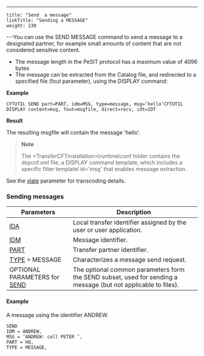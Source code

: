 ---
    title: "Send  a message"
    linkTitle: "Sending a MESSAGE"
    weight: 230
---You can use the SEND MESSAGE command to send a message to a designated partner, for example small amounts of content that are not considered sensitive content.

- The message length in the PeSIT protocol has a maximum value of 4096 bytes
- The message can be extracted from the Catalog file, and redirected to a specified file (fout parameter), using the DISPLAY command:

**Example**

```
CFTUTIL SEND part=PART, idm=MSG, type=message, msg=’hello’CFTUTIL DISPLAY content=msg, fout=msgfile, direct=recv, idt=IDT
```

**Result**

The resulting msgfile will contain the message 'hello'.

> **Note**
>
> The &lt;TransferCFTinstallation>\\runtime\\conf folder contains the dspcnf.xml file, a DISPLAY command template, which includes a specific filter templatel id='msg' that enables message extraction.

See the [xlate](../../../c_intro_userinterfaces/command_summary/parameter_intro/xlate) parameter for transcoding details.

### Sending messages


| Parameters | Description |
| --- | --- |
| [IDA](../../../c_intro_userinterfaces/command_summary/parameter_intro/ida)  | Local transfer identifier assigned by the user or user application. |
| [IDM](../../../c_intro_userinterfaces/command_summary/parameter_intro/idm)  | Message identifier. |
| [PART](../../../c_intro_userinterfaces/command_summary/parameter_intro/part)  | Transfer partner identifier. |
| [TYPE](../../../c_intro_userinterfaces/command_summary/parameter_intro/type) = MESSAGE | Characterizes a message send request. |
| OPTIONAL PARAMETERS for [SEND](../send_command_basics) | The optional common parameters form the SEND subset, used for sending a message (but not applicable to files). |


#### Example

A message using the identifier ANDREW.

```
SEND
IDM = ANDREW,
MSG = ‘ANDREW: call PETER ’,
PART = HQ,
TYPE = MESSAGE,
```

